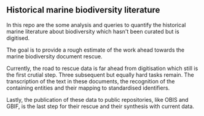 ## Historical marine biodiversity literature

In this repo are the some analysis and queries to quantify the historical 
marine literature about biodiversity which hasn't been curated but is 
digitised.

The goal is to provide a rough estimate of the work ahead towards the 
marine biodiversity document rescue.

Currently, the road to rescue data is far ahead from digitisation which
still is the first crutial step. Three subsequent but equally hard tasks
remain. The transcription of the text in these documents, the 
recognition of the containing entities and their mapping to standardised
identifiers. 

Lastly, the publication of these data to public repositories, like OBIS 
and GBIF, is the last step for their rescue and their synthesis with 
current data.
